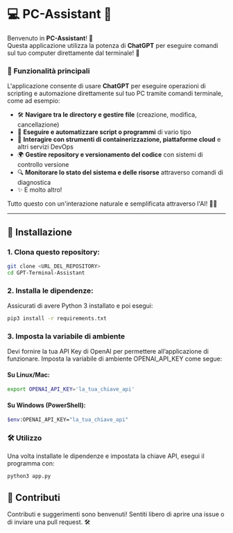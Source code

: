 # 💻 PC-Assistant 🧠

Benvenuto in **PC-Assistant**! 🚀  
Questa applicazione utilizza la potenza di **ChatGPT** per eseguire comandi sul tuo computer direttamente dal terminale! 🎯

### 🎯 Funzionalità principali
L'applicazione consente di usare **ChatGPT** per eseguire operazioni di scripting e automazione direttamente sul tuo PC tramite comandi terminale, come ad esempio:

- 🛠️ **Navigare tra le directory e gestire file** (creazione, modifica, cancellazione)
- 🚀 **Eseguire e automatizzare script o programmi** di vario tipo
- 🐋 **Interagire con strumenti di containerizzazione, piattaforme cloud** e altri servizi DevOps
- 🌍 **Gestire repository e versionamento del codice** con sistemi di controllo versione
- 🔍 **Monitorare lo stato del sistema e delle risorse** attraverso comandi di diagnostica
- ✨ E molto altro!

Tutto questo con un'interazione naturale e semplificata attraverso l'AI! 🤖💬

---

## 🚀 Installazione

### 1. Clona questo repository:
```bash
git clone <URL_DEL_REPOSITORY>
cd GPT-Terminal-Assistant
```
### 2. Installa le dipendenze:
Assicurati di avere Python 3 installato e poi esegui:
```bash
pip3 install -r requirements.txt
```
### 3. Imposta la variabile di ambiente
Devi fornire la tua API Key di OpenAI per permettere all’applicazione di funzionare. 
Imposta la variabile di ambiente OPENAI_API_KEY come segue:

#### Su Linux/Mac:
```bash
export OPENAI_API_KEY='la_tua_chiave_api'
```

#### Su Windows (PowerShell):
```bash
$env:OPENAI_API_KEY="la_tua_chiave_api"
```

### 🛠️ Utilizzo
Una volta installate le dipendenze e impostata la chiave API, esegui il programma con:
```bash
python3 app.py
```

## 🤝 Contributi
Contributi e suggerimenti sono benvenuti! Sentiti libero di aprire una issue o di inviare una pull request. 🛠️

